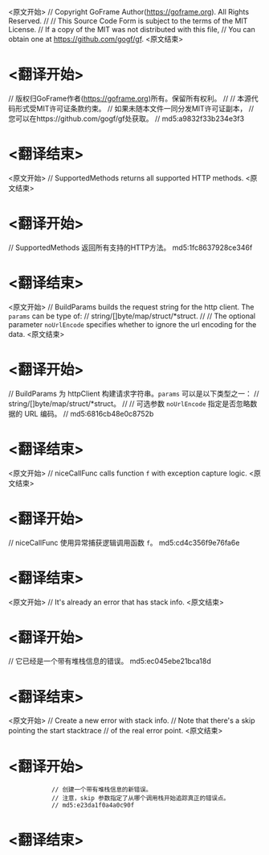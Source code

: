 
<原文开始>
// Copyright GoFrame Author(https://goframe.org). All Rights Reserved.
//
// This Source Code Form is subject to the terms of the MIT License.
// If a copy of the MIT was not distributed with this file,
// You can obtain one at https://github.com/gogf/gf.
<原文结束>

# <翻译开始>
// 版权归GoFrame作者(https://goframe.org)所有。保留所有权利。
//
// 本源代码形式受MIT许可证条款约束。
// 如果未随本文件一同分发MIT许可证副本，
// 您可以在https://github.com/gogf/gf处获取。
// md5:a9832f33b234e3f3
# <翻译结束>


<原文开始>
// SupportedMethods returns all supported HTTP methods.
<原文结束>

# <翻译开始>
// SupportedMethods 返回所有支持的HTTP方法。 md5:1fc8637928ce346f
# <翻译结束>


<原文开始>
// BuildParams builds the request string for the http client. The `params` can be type of:
// string/[]byte/map/struct/*struct.
//
// The optional parameter `noUrlEncode` specifies whether to ignore the url encoding for the data.
<原文结束>

# <翻译开始>
// BuildParams 为 httpClient 构建请求字符串。`params` 可以是以下类型之一：
// string/[]byte/map/struct/*struct。
//
// 可选参数 `noUrlEncode` 指定是否忽略数据的 URL 编码。
// md5:6816cb48e0c8752b
# <翻译结束>


<原文开始>
// niceCallFunc calls function `f` with exception capture logic.
<原文结束>

# <翻译开始>
// niceCallFunc 使用异常捕获逻辑调用函数 `f`。 md5:cd4c356f9e76fa6e
# <翻译结束>


<原文开始>
// It's already an error that has stack info.
<原文结束>

# <翻译开始>
// 它已经是一个带有堆栈信息的错误。 md5:ec045ebe21bca18d
# <翻译结束>


<原文开始>
				// Create a new error with stack info.
				// Note that there's a skip pointing the start stacktrace
				// of the real error point.
<原文结束>

# <翻译开始>
				// 创建一个带有堆栈信息的新错误。
				// 注意，skip 参数指定了从哪个调用栈开始追踪真正的错误点。
				// md5:e23da1f0a4a0c90f
# <翻译结束>

